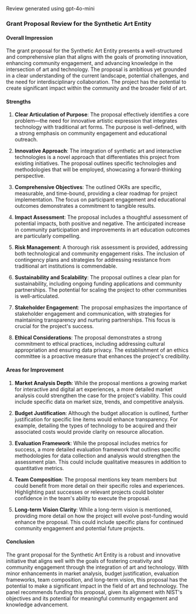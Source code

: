 Review generated using gpt-4o-mini

### Grant Proposal Review for the Synthetic Art Entity

#### Overall Impression
The grant proposal for the Synthetic Art Entity presents a well-structured and comprehensive plan that aligns with the goals of promoting innovation, enhancing community engagement, and advancing knowledge in the intersection of art and technology. The proposal is ambitious yet grounded in a clear understanding of the current landscape, potential challenges, and the need for interdisciplinary collaboration. The project has the potential to create significant impact within the community and the broader field of art.

#### Strengths
1. **Clear Articulation of Purpose**: The proposal effectively identifies a core problem—the need for innovative artistic expression that integrates technology with traditional art forms. The purpose is well-defined, with a strong emphasis on community engagement and educational outreach.

2. **Innovative Approach**: The integration of synthetic art and interactive technologies is a novel approach that differentiates this project from existing initiatives. The proposal outlines specific technologies and methodologies that will be employed, showcasing a forward-thinking perspective.

3. **Comprehensive Objectives**: The outlined OKRs are specific, measurable, and time-bound, providing a clear roadmap for project implementation. The focus on participant engagement and educational outcomes demonstrates a commitment to tangible results.

4. **Impact Assessment**: The proposal includes a thoughtful assessment of potential impacts, both positive and negative. The anticipated increase in community participation and improvements in art education outcomes are particularly compelling.

5. **Risk Management**: A thorough risk assessment is provided, addressing both technological and community engagement risks. The inclusion of contingency plans and strategies for addressing resistance from traditional art institutions is commendable.

6. **Sustainability and Scalability**: The proposal outlines a clear plan for sustainability, including ongoing funding applications and community partnerships. The potential for scaling the project to other communities is well-articulated.

7. **Stakeholder Engagement**: The proposal emphasizes the importance of stakeholder engagement and communication, with strategies for maintaining transparency and nurturing partnerships. This focus is crucial for the project's success.

8. **Ethical Considerations**: The proposal demonstrates a strong commitment to ethical practices, including addressing cultural appropriation and ensuring data privacy. The establishment of an ethics committee is a proactive measure that enhances the project's credibility.

#### Areas for Improvement
1. **Market Analysis Depth**: While the proposal mentions a growing market for interactive and digital art experiences, a more detailed market analysis could strengthen the case for the project's viability. This could include specific data on market size, trends, and competitive analysis.

2. **Budget Justification**: Although the budget allocation is outlined, further justification for specific line items would enhance transparency. For example, detailing the types of technology to be acquired and their associated costs would provide clarity on resource allocation.

3. **Evaluation Framework**: While the proposal includes metrics for success, a more detailed evaluation framework that outlines specific methodologies for data collection and analysis would strengthen the assessment plan. This could include qualitative measures in addition to quantitative metrics.

4. **Team Composition**: The proposal mentions key team members but could benefit from more detail on their specific roles and experiences. Highlighting past successes or relevant projects could bolster confidence in the team's ability to execute the proposal.

5. **Long-term Vision Clarity**: While a long-term vision is mentioned, providing more detail on how the project will evolve post-funding would enhance the proposal. This could include specific plans for continued community engagement and potential future projects.

#### Conclusion
The grant proposal for the Synthetic Art Entity is a robust and innovative initiative that aligns well with the goals of fostering creativity and community engagement through the integration of art and technology. With minor enhancements in market analysis, budget justification, evaluation frameworks, team composition, and long-term vision, this proposal has the potential to make a significant impact in the field of art and technology. The panel recommends funding this proposal, given its alignment with NIST's objectives and its potential for meaningful community engagement and knowledge advancement.